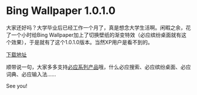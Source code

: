 # Bing Wallpaper 1.0.1.0

大家还好吗？大学毕业后已经工作一个月了，真是想念大学生活啊。闲暇之余，花了一个小时给Bing Wallpaper加上了切换壁纸的渐变特效（必应缤纷桌面就有这个效果），于是就有了这个1.0.1.0版本。当然XP用户是看不到的。

[下载地址](http://up.kfstorm.com/BingWallpaper_1.0.1.0.zip)

顺带说一句，大家多多支持[必应系列产品](http://bing.msn.cn/)哦，什么必应搜索、必应缤纷桌面、必应词典、必应输入法……

See you!
